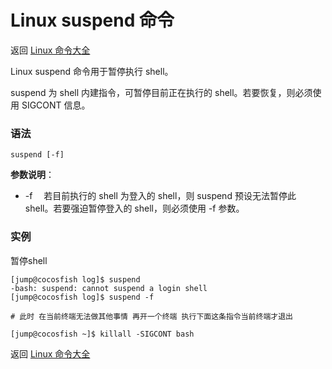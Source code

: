 # Linux suspend 命令

返回 [Linux 命令大全](https://ahuang007.github.com/Linux-Command)

Linux suspend 命令用于暂停执行 shell。

suspend 为 shell 内建指令，可暂停目前正在执行的 shell。若要恢复，则必须使用 SIGCONT 信息。

### 语法

```
suspend [-f]
```

**参数说明**：

- -f 　若目前执行的 shell 为登入的 shell，则 suspend 预设无法暂停此 shell。若要强迫暂停登入的 shell，则必须使用 -f 参数。

### 实例

暂停shell

```
[jump@cocosfish log]$ suspend 
-bash: suspend: cannot suspend a login shell
[jump@cocosfish log]$ suspend -f

# 此时 在当前终端无法做其他事情 再开一个终端 执行下面这条指令当前终端才退出

[jump@cocosfish ~]$ killall -SIGCONT bash

```

返回 [Linux 命令大全](https://ahuang007.github.com/Linux-Command)